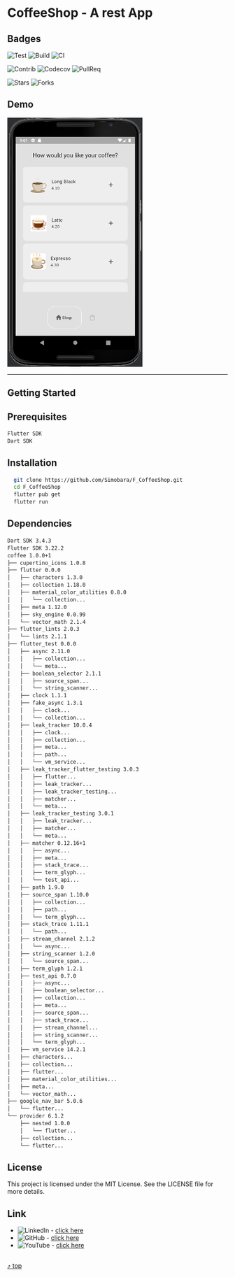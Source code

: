 <a name="top"></a>
# CoffeeShop - A rest App

## Badges
![Test](https://img.shields.io/badge/Test-passing-brightgreen)
![Build](https://img.shields.io/badge/Build-passing-brightgreen)
![CI](https://img.shields.io/badge/CI-passing-brightgreen?logo=github)

![Contrib](https://img.shields.io/badge/Contrib-267-blue)
![Codecov](https://img.shields.io/badge/CodeCov-88%25-blue)
![PullReq](https://img.shields.io/badge/PullReq-171%20open-blue)

![Stars](https://img.shields.io/github/stars/Simobara/F_CoffeeShop?style=social)
![Forks](https://img.shields.io/github/forks/Simobara/F_CoffeeShop?style=social)


## Demo
![Finished App](coffee.png)

---
## Getting Started

## Prerequisites
  ```sh
  Flutter SDK
  Dart SDK
  ```

## Installation
```sh
  git clone https://github.com/Simobara/F_CoffeeShop.git
  cd F_CoffeeShop
  flutter pub get
  flutter run
```

## Dependencies
```sh
Dart SDK 3.4.3
Flutter SDK 3.22.2
coffee 1.0.0+1
├── cupertino_icons 1.0.8
├── flutter 0.0.0
│   ├── characters 1.3.0
│   ├── collection 1.18.0
│   ├── material_color_utilities 0.8.0
│   │   └── collection...
│   ├── meta 1.12.0
│   ├── sky_engine 0.0.99
│   └── vector_math 2.1.4
├── flutter_lints 2.0.3
│   └── lints 2.1.1
├── flutter_test 0.0.0
│   ├── async 2.11.0
│   │   ├── collection...
│   │   └── meta...
│   ├── boolean_selector 2.1.1
│   │   ├── source_span...
│   │   └── string_scanner...
│   ├── clock 1.1.1
│   ├── fake_async 1.3.1
│   │   ├── clock...
│   │   └── collection...
│   ├── leak_tracker 10.0.4
│   │   ├── clock...
│   │   ├── collection...
│   │   ├── meta...
│   │   ├── path...
│   │   └── vm_service...
│   ├── leak_tracker_flutter_testing 3.0.3
│   │   ├── flutter...
│   │   ├── leak_tracker...
│   │   ├── leak_tracker_testing...
│   │   ├── matcher...
│   │   └── meta...
│   ├── leak_tracker_testing 3.0.1
│   │   ├── leak_tracker...
│   │   ├── matcher...
│   │   └── meta...
│   ├── matcher 0.12.16+1
│   │   ├── async...
│   │   ├── meta...
│   │   ├── stack_trace...
│   │   ├── term_glyph...
│   │   └── test_api...
│   ├── path 1.9.0
│   ├── source_span 1.10.0
│   │   ├── collection...
│   │   ├── path...
│   │   └── term_glyph...
│   ├── stack_trace 1.11.1
│   │   └── path...
│   ├── stream_channel 2.1.2
│   │   └── async...
│   ├── string_scanner 1.2.0
│   │   └── source_span...
│   ├── term_glyph 1.2.1
│   ├── test_api 0.7.0
│   │   ├── async...
│   │   ├── boolean_selector...
│   │   ├── collection...
│   │   ├── meta...
│   │   ├── source_span...
│   │   ├── stack_trace...
│   │   ├── stream_channel...
│   │   ├── string_scanner...
│   │   └── term_glyph...
│   ├── vm_service 14.2.1
│   ├── characters...
│   ├── collection...
│   ├── flutter...
│   ├── material_color_utilities...
│   ├── meta...
│   └── vector_math...
├── google_nav_bar 5.0.6
│   └── flutter...
└── provider 6.1.2
    ├── nested 1.0.0
    │   └── flutter...
    ├── collection...
    └── flutter...
```


## License
This project is licensed under the MIT License. 
See the LICENSE file for more details.


## Link

- ![LinkedIn](https://img.shields.io/badge/LinkedIn-Connect-blue?style=social&logo=linkedin) - [click here](https://www.linkedin.com/in/siba2410)
- ![GitHub](https://img.shields.io/badge/GitHub-Profile-blue?style=social&logo=github) - [click here](https://github.com/Simobara)
- ![YouTube](https://img.shields.io/youtube/views/dQw4w9WgXcQ?style=social) - [click here](https://www.youtube.com/watch?v=dQw4w9WgXcQ)



##
[⤴️ top](#top)

